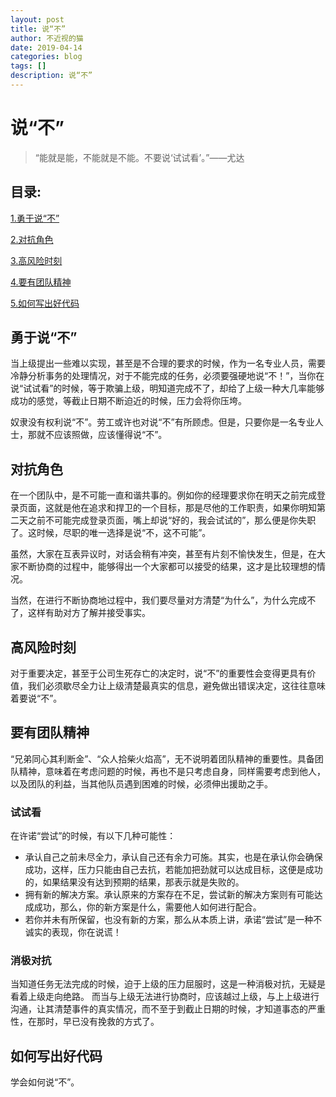 ```yaml
---
layout: post
title: 说“不”
author: 不近视的猫
date: 2019-04-14
categories: blog
tags: []
description: 说“不”
---
```



# 说“不”

> “能就是能，不能就是不能。不要说‘试试看’。”——尤达

## 目录:
[1.勇于说“不”](#1)

[2.对抗角色](#2)

[3.高风险时刻](#3)

[4.要有团队精神](#4)

[5.如何写出好代码](#5)

## <span id = "1">勇于说“不”</span>
当上级提出一些难以实现，甚至是不合理的要求的时候，作为一名专业人员，需要冷静分析事务的处理情况，对于不能完成的任务，必须要强硬地说“不！”，当你在说“试试看”的时候，等于欺骗上级，明知道完成不了，却给了上级一种大几率能够成功的感觉，等截止日期不断迫近的时候，压力会将你压垮。

奴隶没有权利说“不”。劳工或许也对说“不”有所顾虑。但是，只要你是一名专业人士，那就不应该照做，应该懂得说“不”。

## <span id = "2">对抗角色</span>
在一个团队中，是不可能一直和谐共事的。例如你的经理要求你在明天之前完成登录页面，这就是他在追求和捍卫的一个目标，那是尽他的工作职责，如果你明知第二天之前不可能完成登录页面，嘴上却说“好的，我会试试的”，那么便是你失职了。这时候，尽职的唯一选择是说“不，这不可能”。

虽然，大家在互表异议时，对话会稍有冲突，甚至有片刻不愉快发生，但是，在大家不断协商的过程中，能够得出一个大家都可以接受的结果，这才是比较理想的情况。

当然，在进行不断协商地过程中，我们要尽量对方清楚“为什么”，为什么完成不了，这样有助对方了解并接受事实。

## <span id = "3">高风险时刻</span>
对于重要决定，甚至于公司生死存亡的决定时，说“不”的重要性会变得更具有价值，我们必须歇尽全力让上级清楚最真实的信息，避免做出错误决定，这往往意味着要说“不”。


## <span id = "4">要有团队精神</span>
“兄弟同心其利断金”、“众人拾柴火焰高”，无不说明着团队精神的重要性。具备团队精神，意味着在考虑问题的时候，再也不是只考虑自身，同样需要考虑到他人，以及团队的利益，当其他队员遇到困难的时候，必须伸出援助之手。

### 试试看
在许诺“尝试”的时候，有以下几种可能性：

- 承认自己之前未尽全力，承认自己还有余力可施。其实，也是在承认你会确保成功，这样，压力只能由自己去抗，若能加把劲就可以达成目标，这便是成功的，如果结果没有达到预期的结果，那表示就是失败的。
- 拥有新的解决方案。承认原来的方案存在不足，尝试新的解决方案则有可能达成成功，那么，你的新方案是什么，需要他人如何进行配合。
- 若你并未有所保留，也没有新的方案，那么从本质上讲，承诺“尝试”是一种不诚实的表现，你在说谎！

### 消极对抗
当知道任务无法完成的时候，迫于上级的压力屈服时，这是一种消极对抗，无疑是看着上级走向绝路。
而当与上级无法进行协商时，应该越过上级，与上上级进行沟通，让其清楚事件的真实情况，而不至于到截止日期的时候，才知道事态的严重性，在那时，早已没有挽救的方式了。


## <span id = "5">如何写出好代码</span>
学会如何说“不”。



